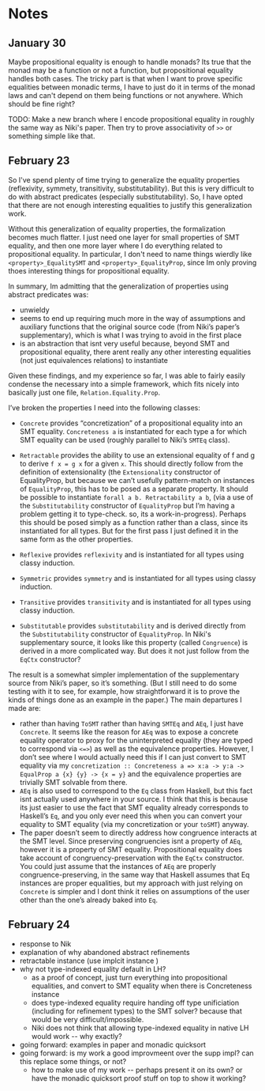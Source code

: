 # Notes

## January 30

Maybe propositional equality is enough to handle monads? Its true that the monad
may be a function or not a function, but propositional equality handles both
cases. The tricky part is that when I want to prove specific equalities between
monadic terms, I have to just do it in terms of the monad laws and can't depend
on them being functions or not anywhere. Which should be fine right?

TODO: Make a new branch where I encode propositional equality in roughly the
same way as Niki's paper. Then try to prove associativity of `>>` or something
simple like that.

## February 23

So I've spend plenty of time trying to generalize the equality properties
(reflexivity, symmety, transitivity, substitutability). But this is very
difficult to do with abstract predicates (especially substitutability). So, I
have opted that there are not enough interesting equalities to justify this
generalization work.

Without this generalization of equality properties, the formalization becomes
much flatter. I just need one layer for small properties of SMT equality, and
then one more layer where I do everything related to propositional equality. In
particular, I don't need to name things wierdly like `<property>_EqualitySMT`
and `<property>_EqualityProp`, since Im only proving thoes interesting things
for propositional equality.

In summary, Im admitting that the generalization of properties using abstract
predicates was:

- unwieldy
- seems to end up requiring much more in the way of assumptions and auxiliary
  functions that the original source code (from Niki’s paper’s supplementary),
  which is what I was trying to avoid in the first place
- is an abstraction that isnt very useful because, beyond SMT and propositional
  equality, there arent really any other interesting equalities (not just
  equivalences relations) to instantiate

Given these findings, and my experience so far, I was able to fairly easily
condense the necessary into a simple framework, which fits nicely into basically
just one file, `Relation.Equality.Prop`.

I’ve broken the properties I need into the following classes:

- `Concrete` provides “concretization” of a propositional equality into an SMT
  equality. `Concreteness a` is instantiated for each type a for which SMT
  equality can be used (roughly parallel to Niki’s `SMTEq` class).
- `Retractable` provides the ability to use an extensional equality of f and g
  to derive `f x = g x` for a given `x`. This should directly follow from the
  definition of extensionality (the `Extensionality` constructor of
  EqualityProp, but because we can’t usefully pattern-match on instances of
  `EqualityProp`, this has to be posed as a separate property. It should be
  possible to instantiate `forall a b. Retractability a b`, (via a use of the
  `Substitutability` constructor of `EqualityProp` but I’m having a problem
  getting it to type-check. so, its a work-in-progress). Perhaps this should be
  posed simply as a function rather than a class, since its instantiated for all
  types. But for the first pass I just defined it in the same form as the other
  properties.

- `Reflexive` provides `reflexivity` and is instantiated for all types using
  classy induction.
- `Symmetric` provides `symmetry` and is instantiated for all types using classy
  induction.
- `Transitive` provides `transitivity` and is instantiated for all types using
  classy induction.

- `Substitutable` provides `substitutability` and is derived directly from the
  `Substitutability` constructor of `EqualityProp`. In Niki's supplementary
  source, it looks like this property (called `Congruence`) is derived in a more
  complicated way. But does it not just follow from the `EqCtx` constructor?

The result is a somewhat simpler implementation of the supplementary source from
Niki’s paper, so it’s something. (But I still need to do some testing with it to
see, for example, how straightforward it is to prove the kinds of things done as
an example in the paper.) The main departures I made are:

- rather than having `ToSMT` rather than having `SMTEq` and `AEq`, I just have
  `Concrete`. It seems like the reason for `AEq` was to expose a concrete
  equality operator to proxy for the uninterpreted equality (they are typed to
  correspond via `<=>`) as well as the equivalence properties. However, I don’t
  see where I would actually need this if I can just convert to SMT equality via
  my
  `concretization :: Concreteness a => x:a -> y:a -> EqualProp a {x} {y} -> {x = y}`
  and the equivalence properties are trivially SMT solvable from there.
- `AEq` is also used to correspond to the `Eq` class from Haskell, but this fact
  isnt actually used anywhere in your source. I think that this is because its
  just easier to use the fact that SMT equality already corresponds to Haskell’s
  `Eq`, and you only ever need this when you can convert your equality to SMT
  equality (via my concretization or your `toSMT`) anyway.
- The paper doesn’t seem to directly address how congruence interacts at the SMT
  level. Since preserving congruencies isnt a property of `AEq`, however it is a
  property of SMT equality. Propositional equality does take account of
  congruency-preservation with the `EqCtx` constructor. You could just assume
  that the instances of `AEq` are properly congruence-preserving, in the same
  way that Haskell assumes that Eq instances are proper equalities, but my
  approach with just relying on `Concrete` is simpler and I dont think it relies
  on assumptions of the user other than the one’s already baked into `Eq`.

## February 24

- response to Nik
- explanation of why abandoned abstract refinements
- retractable instance (use implcit instance )
- why not type-indexed equality default in LH?
  - as a proof of concept, just turn everything into propositional equalities,
    and convert to SMT equality when there is Concreteness instance
  - does type-indexed equality require handing off type unificiation (including
    for refinement types) to the SMT solver? because that would be very
    difficult/impossible.
  - Niki does not think that allowing type-indexed equality in native LH would
    work -- why exactly?
- going forward: examples in paper and monadic quicksort
- going forward: is my work a good improvmeent over the supp impl? can this
  replace some things, or not?
  - how to make use of my work -- perhaps present it on its own? or have the
    monadic quicksort proof stuff on top to show it working?
